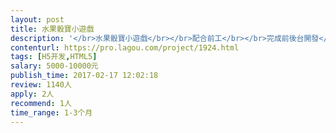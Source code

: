 ```yaml
---                
layout: post       
title: 水果骰寶小遊戲           
description: '</br>水果骰寶小遊戲</br></br>配合前工</br></br>完成前後台開發</br></br>詳細查看需求文檔</br></br>玩家下注後，只要一顆骰子出現該下注水果，</br>就可獲得２倍賠率；２顆骰子出現該水果，可獲得３倍賠率；３顆骰子出現該水果，可獲得 3 倍賠率。</br>'     
contenturl: https://pro.lagou.com/project/1924.html      
tags: [H5开发,HTML5]            
salary: 5000-10000元          
publish_time: 2017-02-17 12:02:18         
review: 1140人                   
apply: 2人                   
recommend: 1人                   
time_range: 1-3个月              
---                 
```


